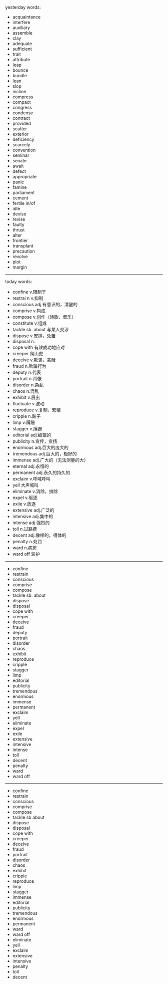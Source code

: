 yesterday words:
- acquaintance
- interfere
- auxiliary
- assemble
- clay
- adequate
- sufficient
- trait
- attribute
- leap
- bounce
- bundle
- lean
- slop
- incline
- compress
- compact
- congress
- condense
- contract
- provided
- scatter
- exterior
- deficiency
- scarcely
- convention
- seminar
- senate
- await
- defect
- appropriate
- panic
- famine
- parliament
- cement
- fertile in/of
- idle
- devise
- revise
- faulty
- thrust
- alter
- frontier
- transplant
- precaution
- revolve
- plot
- margin

---
today words:
- confine  v.限制于
- restrai n v.抑制
- conscious  adj.有意识的，清醒的
- comprise   v.构成
- compose   v.创作（诗歌、音乐）
- constitute   v.组成
- tackle sb. about   与某人交涉
- dispose   v.安排，处置
- disposal   n.
- cope with  有效成功地应对
- creeper   爬山虎
- deceive   v.欺骗，蒙蔽
- fraud   n.欺骗行为
- deputy   n.代表
- portrait   n.肖像
- disorder   n.杂乱
- chaos   n.混乱
- exhibit  v.展出
- fluctuate  v.波动
- reproduce   v.复制，繁殖
- cripple   n.跛子
- limp    v.蹒跚
- stagger   v.蹒跚
- editorial   adj.编辑的
- publicity   n.宣传，宣扬
- enormous   adj.巨大的庞大的
- tremendous   adj.巨大的，极好的
- immense    adj.广大的（无法测量的大）
- eternal   adj.永恒的
- permanent   adj.永久的持久的
- exclaim   v.呼喊呼叫
- yell   大声喊叫
- eliminate    v.消除，排除
- expel    v.驱逐
- exile    v.放逐
- extensive   adj.广泛的
- intensive   adj.集中的
- intense   adj.强烈的
- toll   n.过路费
- decent   adj.像样的，得体的
- penalty   n.处罚
- ward   n.病房
- ward off  监护

---
- confine
- restrain
- conscious
- comprise
- compose
- tackle sb. about
- dispose
- disposal
- cope with
- creeper
- deceive
- fraud
- deputy
- portrait
- disorder
- chaos
- exhibit
- reproduce
- cripple
- stagger
- limp
- editorial
- publicity
- tremendous
- enormous
- immense
- permanent
- exclaim
- yell
- eliminate
- expel
- exile
- extensive
- intensive
- intense
- toll
- decent
- penalty
- ward
- ward off

---

- confine
- restrain
- conscious
- comprise
- compose
- tackle sb about
- dispose
- disposal
- cope with
- creeper
- deceive
- fraud
- portrait
- disorder
- chaos
- exhibit
- cripple
- reproduce
- limp
- stagger
- immense
- editorial
- publicity
- tremendous
- enormous
- permanent
- ward
- ward off
- eliminate
- yell
- exclaim
- extensive
- intensive
- penalty
- toll
- decent
